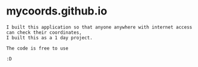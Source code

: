 # mycoords.github.io

    I built this application so that anyone anywhere with internet access can check their coordinates, 
    I built this as a 1 day project.
    
    The code is free to use
    
    :D
